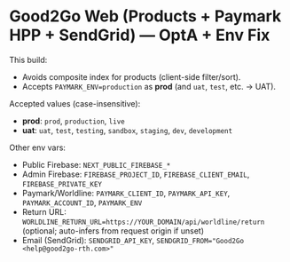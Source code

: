 # Good2Go Web (Products + Paymark HPP + SendGrid) — OptA + Env Fix

This build:
- Avoids composite index for products (client-side filter/sort).
- Accepts `PAYMARK_ENV=production` as **prod** (and `uat`, `test`, etc. → UAT).

Accepted values (case-insensitive):
- **prod**: `prod`, `production`, `live`
- **uat**: `uat`, `test`, `testing`, `sandbox`, `staging`, `dev`, `development`

Other env vars:
- Public Firebase: `NEXT_PUBLIC_FIREBASE_*`
- Admin Firebase: `FIREBASE_PROJECT_ID`, `FIREBASE_CLIENT_EMAIL`, `FIREBASE_PRIVATE_KEY`
- Paymark/Worldline: `PAYMARK_CLIENT_ID`, `PAYMARK_API_KEY`, `PAYMARK_ACCOUNT_ID`, `PAYMARK_ENV`
- Return URL: `WORLDLINE_RETURN_URL=https://YOUR_DOMAIN/api/worldline/return` (optional; auto-infers from request origin if unset)
- Email (SendGrid): `SENDGRID_API_KEY`, `SENDGRID_FROM="Good2Go <help@good2go-rth.com>"`
